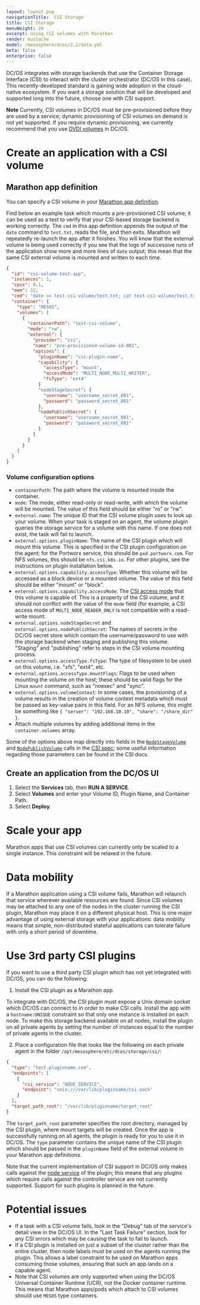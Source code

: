 ```yaml
---
layout: layout.pug
navigationTitle:  CSI Storage
title: CSI Storage
menuWeight: 20
excerpt: Using CSI volumes with Marathon
render: mustache
model: /mesosphere/dcos/2.2/data.yml
beta: false 
enterprise: false
---
```


DC/OS integrates with storage backends that use the Container Storage Interface (CSI) to interact with the cluster orchestrator (DC/OS in this case). This recently-developed standard is gaining wide adoption in the cloud-native ecosystem. If you want a storage solution that will be developed and supported long into the future, choose one with CSI support.

**Note** Currently, CSI volumes in DC/OS must be pre-provisioned before they are used by a service; dynamic provisioning of CSI volumes on demand is not yet supported. If you require dynamic provisioning, we currently recommend that you use [DVDI volumes](/mesosphere/dcos/2.2/storage/dvdi/) in DC/OS.
 
# Create an application with a CSI volume

## Marathon app definition

You can specify a CSI volume in your [Marathon app definition](/mesosphere/dcos/2.2/deploying-services/creating-services/).

Find below an example task which mounts a pre-provisioned CSI volume; it can be used as a test to verify that your CSI-based storage backend is working correctly. The `cmd` in this app definition appends the output of the `date` command to `test.txt`, reads the file, and then exits. Marathon will repeatedly re-launch the app after it finishes. You will know that the external volume is being used correctly if you see that the logs of successive runs of the application show more and more lines of `date` output; this mean that the same CSI external volume is mounted and written to each time.

```json
{
  "id": "csi-volume-test-app",
  "instances": 1,
  "cpus": 0.1,
  "mem": 32,
  "cmd": "date >> test-csi-volume/test.txt; cat test-csi-volume/test.txt",
  "container": {
    "type": "MESOS",
    "volumes": [
      {
        "containerPath": "test-csi-volume",
        "mode": "rw",
        "external": {
          "provider": "csi",
          "name": "pre-provisioned-volume-id-001",
          "options": { 
            "pluginName": "csi-plugin-name",
            "capability": {
              "accessType": "mount",
              "accessMode": "MULTI_NODE_MULTI_WRITER",
              "fsType": "ext4"
            }
            "nodeStageSecret": {
              "username": "username_secret_001",
              "password": "password_secret_001"
            },
            "nodePublishSecret": {
              "username": "username_secret_001",
              "password": "password_secret_001"
            }
          }
        }
      }
    ]
  }
}
```

### Volume configuration options

-  `containerPath`: The path where the volume is mounted inside the container.
-  `mode`: The mode, either read-only or read-write, with which the volume will be mounted. The value of this field should be either "ro" or "rw".
-  `external.name`: The unique ID that the CSI volume plugin uses to look up your volume. When your task is staged on an agent, the volume plugin queries the storage service for a volume with this name. If one does not exist, the task will fail to launch.
-  `external.options.pluginName`: The name of the CSI plugin which will mount this volume. This is specified in the CSI plugin configuration on the agent; for the Portworx service, this should be `pxd.portworx.com`. For NFS volumes, this should be `nfs.csi.k8s.io`. For other plugins, see the instructions on plugin installation below.
-  `external.options.capability.accessType`: Whether this volume will be accessed as a block device or a mounted volume. The value of this field should be either "mount" or "block".
-  `external.options.capability.accessMode`: The [CSI access mode](https://github.com/container-storage-interface/spec/blob/master/spec.md) that this volume is capable of. This is a property of the CSI volume, and it should not conflict with the value of the `mode` field (for example, a CSI access mode of `MULTI_NODE_READER_ONLY` is not compatible with a read-write mount.
-  `external.options.nodeStageSecret` and `external.options.nodePublishSecret`: The names of secrets in the DC/OS secret store which contain the username/password to use with the storage backend when staging and publishing this volume. "Staging" and "publishing" refer to steps in the CSI volume mounting process.
-  `external.options.accessType.fsType`: The type of filesystem to be used on this volume, i.e. "xfs", "ext4", etc.
-  `external.options.accessType.mountFlags`: Flags to be used when mounting the volume on the host; these should be valid flags for the Linux `mount` command, such as "noexec" and "sync".
-  `external.options.volumeContext`: In some cases, the provisioning of a volume results in the creation of volume context metadata which must be passed as key-value pairs in this field. For an NFS volume, this might be something like `{ "server": "192.168.10.10", "share": "/share_dir" }`.
-  Attach multiple volumes by adding additional items in the `container.volumes` array.

Some of the options above map directly into fields in the [`NodeStageVolume`](https://github.com/container-storage-interface/spec/blob/master/spec.md#nodestagevolume) and [`NodePublishVolume`](https://github.com/container-storage-interface/spec/blob/master/spec.md#nodepublishvolume) calls in the [CSI spec](https://github.com/container-storage-interface/spec/blob/master/spec.md); some useful information regarding those parameters can be found in the CSI docs.

## Create an application from the DC/OS UI

1. Select the **Services** tab, then **RUN A SERVICE**.
1. Select **Volumes** and enter your Volume ID, Plugin Name, and Container Path.
1. Select **Deploy**.

# Scale your app

Marathon apps that use CSI volumes can currently only be scaled to a single instance. This constraint will be relaxed in the future.

# Data mobility

If a Marathon application using a CSI volume fails, Marathon will relaunch that service wherever available resources are found. Since CSI volumes may be attached to any one of the nodes in the cluster running the CSI plugin, Marathon may place it on a different physical host. This is one major advantage of using external storage with your applications: data mobility means that simple, non-distributed stateful applications can tolerate failure with only a short period of downtime.

# Use 3rd party CSI plugins

If you want to use a third party CSI plugin which has not yet integrated with DC/OS, you can do the following:

1. Install the CSI plugin as a Marathon app. 

To integrate with DC/OS, the CSI plugin must expose a Unix domain socket which DC/OS can connect to in order to make CSI calls. Install the app with a `hostname:UNIQUE` constraint so that only one instance is installed on each node. To make this storage backend available on all nodes, install the plugin on all private agents by setting the number of instances equal to the number of private agents in the cluster.

2. Place a configuration file that looks like the following on each private agent in the folder `/opt/mesosphere/etc/dcos/storage/csi/`:

```json
{
  "type": "test.pluginname.com",
  "endpoints": [
    {
      "csi_service": "NODE_SERVICE",
      "endpoint": "unix:///var/lib/pluginname/csi.sock"
    }
  ],
  "target_path_root": "/var/lib/pluginname/target_root"
}
```

The `target_path_root` parameter specifies the root directory, managed by the CSI plugin, where mount targets will be created. Once the app is successfully running on all agents, the plugin is ready for you to use it in DC/OS. The `type` parameter contains the unique name of the CSI plugin which should be passed in the `pluginName` field of the external volume in your Marathon app definitions.

Note that the current implementation of CSI support in DC/OS only makes calls against the [node service](https://github.com/container-storage-interface/spec/blob/master/spec.md#node-service-rpc) of the plugin; this means that any plugins which require calls against the controller service are not currently supported. Support for such plugins is planned in the future.

# Potential issues

* If a task with a CSI volume fails, look in the "Debug" tab of the service's detail view in the DC/OS UI. In the "Last Task Failure" section, look for any CSI errors which may be causing the task to fail to launch.
* If a CSI plugin is installed on just a subset of the cluster rather than the entire cluster, then node labels must be used on the agents running the plugin. This allows a label constraint to be used on Marathon apps consuming those volumes, ensuring that such an app lands on a capable agent.
* Note that CSI volumes are only supported when using the DC/OS Universal Container Runtime (UCR), not the Docker container runtime. This means that Marathon apps/pods which attach to CSI volumes should use `MESOS` type containers.
